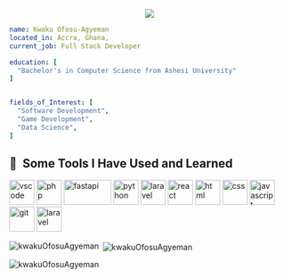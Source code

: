 <p align="center">
  <img src="https://capsule-render.vercel.app/api?text=Hello+There&animation=fadeIn"/>
</p>

```yaml
name: Kwaku Ofosu-Agyeman
located_in: Accra, Ghana,
current_job: Full Stack Developer

education: [
  "Bachelor's in Computer Science from Ashesi University"
]


fields_of_Interest: [
  "Software Development",
  "Game Development",
  "Data Science",
]

```

<h2> 🚀 &nbsp;Some Tools I Have Used and Learned</h2>
<p align="left">
<img src="https://cdn.jsdelivr.net/gh/devicons/devicon/icons/vscode/vscode-original.svg" alt="vscode" width="45" height="45"/>
<img src="https://cdn.jsdelivr.net/gh/devicons/devicon/icons/php/php-original.svg" alt="php" width="45" height="45"/>
<img src="https://miro.medium.com/v2/resize:fit:1200/1*ChiWVYhwSZO3lzKEduFgrA.png" alt="fastapi" width="85" height="45">
<img src="https://upload.wikimedia.org/wikipedia/commons/thumb/0/0a/Python.svg/640px-Python.svg.png" alt="python" width="45" height="45">
<img src="https://user-images.githubusercontent.com/112822461/210769768-90dfb1d3-7760-4a40-ac38-a2775007d7ca.png" alt="laravel" width="45" height="45">
<img src="https://user-images.githubusercontent.com/112822461/210770112-14c5402c-68fd-4338-a203-4e3c870a41a4.png" alt="react" width="45" height="45">
<img src="https://user-images.githubusercontent.com/112822461/210770202-a67f7073-2388-4dd1-97e3-0cee267e9ec4.png" alt="html" width="45" height="45">
<img src="https://user-images.githubusercontent.com/112822461/210770262-0da6bc73-a941-4c4d-aff2-a40026f113d7.png" alt="css" width="45" height="45">
<img src="https://user-images.githubusercontent.com/112822461/210770355-a09667b3-6431-4b3d-9c07-af04980c4e1c.png" alt="javascript" width="45" height="45">
<img src="https://user-images.githubusercontent.com/112822461/210770492-8cf63f57-e43e-4072-b34d-8b0170c15e74.png" alt="git" width="45" height="45">
<img src="https://user-images.githubusercontent.com/112822461/210770632-ffea8722-d0f6-444f-b296-cc357d2b2286.png" alt="laravel" width="45" height="45">
</p>

<p><img align="left" src="https://github-readme-stats.vercel.app/api/top-langs?username=kwakuOfosuAgyeman&show_icons=true&locale=en&layout=compact" alt="kwakuOfosuAgyeman" /></p>

<p>&nbsp;<img align="center" src="https://github-readme-stats.vercel.app/api?username=kwakuOfosuAgyeman&show_icons=true&locale=en" alt="kwakuOfosuAgyeman" /></p>

<p><img align="center" src="https://github-readme-streak-stats.herokuapp.com/?user=kwakuOfosuAgyeman&" alt="kwakuOfosuAgyeman" /></p>
